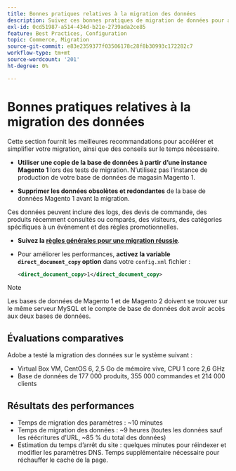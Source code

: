 ```yaml
---
title: Bonnes pratiques relatives à la migration des données
description: Suivez ces bonnes pratiques de migration de données pour assurer une mise à niveau réussie de Magento 1 vers Magento 2.
exl-id: 0cd51987-a514-434d-b21e-2739ada2ce85
feature: Best Practices, Configuration
topic: Commerce, Migration
source-git-commit: e83e2359377f03506178c28f8b30993c172282c7
workflow-type: tm+mt
source-wordcount: '201'
ht-degree: 0%

---
```


# Bonnes pratiques relatives à la migration des données

Cette section fournit les meilleures recommandations pour accélérer et simplifier votre migration, ainsi que des conseils sur le temps nécessaire.

* **Utiliser une copie de la base de données à partir d’une instance Magento 1** lors des tests de migration. N’utilisez pas l’instance de production de votre base de données de magasin Magento 1.

* **Supprimer les données obsolètes et redondantes** de la base de données Magento 1 avant la migration.

Ces données peuvent inclure des logs, des devis de commande, des produits récemment consultés ou comparés, des visiteurs, des catégories spécifiques à un événement et des règles promotionnelles.

* **Suivez la [règles générales pour une migration réussie](migrate-data/overview.md#migration-overview)**.

* Pour améliorer les performances, **activez la variable `direct_document_copy` option** dans votre `config.xml` fichier :

  ```xml
  <direct_document_copy>1</direct_document_copy>
  ```

>[!NOTE]
>
>Les bases de données de Magento 1 et de Magento 2 doivent se trouver sur le même serveur MySQL et le compte de base de données doit avoir accès aux deux bases de données.

## Évaluations comparatives

Adobe a testé la migration des données sur le système suivant :

* Virtual Box VM, CentOS 6, 2,5 Go de mémoire vive, CPU 1 core 2,6 GHz
* Base de données de 177 000 produits, 355 000 commandes et 214 000 clients

## Résultats des performances

* Temps de migration des paramètres : ~10 minutes
* Temps de migration des données : ~9 heures (toutes les données sauf les réécritures d’URL, ~85 % du total des données)
* Estimation du temps d’arrêt du site : quelques minutes pour réindexer et modifier les paramètres DNS. Temps supplémentaire nécessaire pour réchauffer le cache de la page.
